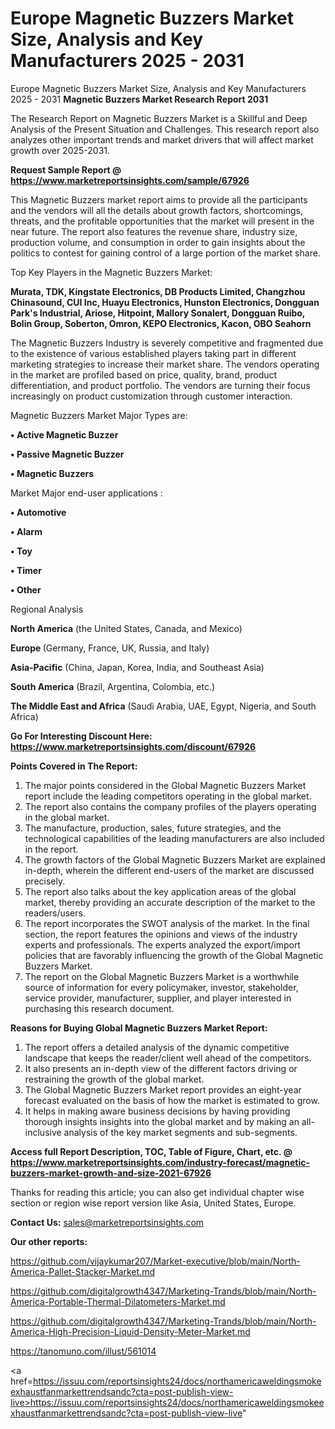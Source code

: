# Europe Magnetic Buzzers Market Size, Analysis and Key Manufacturers 2025 - 2031
 Europe Magnetic Buzzers Market Size, Analysis and Key Manufacturers 2025 - 2031
<strong>Magnetic Buzzers Market Research Report 2031</strong>

The Research Report on Magnetic Buzzers Market is a Skillful and Deep Analysis of the Present Situation and Challenges. This research report also analyzes other important trends and market drivers that will affect market growth over 2025-2031.

<strong>Request Sample Report @ <a href=https://www.marketreportsinsights.com/sample/67926>https://www.marketreportsinsights.com/sample/67926</a></strong>

This Magnetic Buzzers market report aims to provide all the participants and the vendors will all the details about growth factors, shortcomings, threats, and the profitable opportunities that the market will present in the near future. The report also features the revenue share, industry size, production volume, and consumption in order to gain insights about the politics to contest for gaining control of a large portion of the market share.

Top Key Players in the Magnetic Buzzers Market:

<strong>Murata, TDK, Kingstate Electronics, DB Products Limited, Changzhou Chinasound, CUI Inc, Huayu Electronics, Hunston Electronics, Dongguan Park&#39;s Industrial, Ariose, Hitpoint, Mallory Sonalert, Dongguan Ruibo, Bolin Group, Soberton, Omron, KEPO Electronics, Kacon, OBO Seahorn</strong>

The Magnetic Buzzers Industry is severely competitive and fragmented due to the existence of various established players taking part in different marketing strategies to increase their market share. The vendors operating in the market are profiled based on price, quality, brand, product differentiation, and product portfolio. The vendors are turning their focus increasingly on product customization through customer interaction.

Magnetic Buzzers Market Major Types are:

<strong>• Active Magnetic Buzzer

• Passive Magnetic Buzzer

• Magnetic Buzzers</strong>

Market Major end-user applications :

<strong>• Automotive

• Alarm

• Toy

• Timer

• Other</strong>

Regional Analysis

</u><strong><b>North America</b></strong> (the United States, Canada, and Mexico)

<strong><b>Europe </b></strong>(Germany, France, UK, Russia, and Italy)

<strong><b>Asia-Pacific</b></strong> (China, Japan, Korea, India, and Southeast Asia)

<strong><b>South America</b></strong> (Brazil, Argentina, Colombia, etc.)

<strong><b>The Middle East and Africa</b></strong> (Saudi Arabia, UAE, Egypt, Nigeria, and South Africa)

<strong>Go For Interesting Discount Here: <a href=https://www.marketreportsinsights.com/discount/67926>https://www.marketreportsinsights.com/discount/67926</a></strong>

<strong>Points Covered in The Report:</strong>
<ol>
  <li>The major points considered in the Global Magnetic Buzzers Market report include the leading competitors operating in the global market.</li>
  <li>The report also contains the company profiles of the players operating in the global market.</li>
  <li>The manufacture, production, sales, future strategies, and the technological capabilities of the leading manufacturers are also included in the report.</li>
  <li>The growth factors of the Global Magnetic Buzzers Market are explained in-depth, wherein the different end-users of the market are discussed precisely.</li>
  <li>The report also talks about the key application areas of the global market, thereby providing an accurate description of the market to the readers/users.</li>
  <li>The report incorporates the SWOT analysis of the market. In the final section, the report features the opinions and views of the industry experts and professionals. The experts analyzed the export/import policies that are favorably influencing the growth of the Global Magnetic Buzzers Market.</li>
  <li>The report on the Global Magnetic Buzzers Market is a worthwhile source of information for every policymaker, investor, stakeholder, service provider, manufacturer, supplier, and player interested in purchasing this research document.</li>
</ol>
<strong>Reasons for Buying Global Magnetic Buzzers Market Report:</strong>

<ol>
  <li>The report offers a detailed analysis of the dynamic competitive landscape that keeps the reader/client well ahead of the competitors.</li>
  <li>It also presents an in-depth view of the different factors driving or restraining the growth of the global market.</li>
  <li>The Global Magnetic Buzzers Market report provides an eight-year forecast evaluated on the basis of how the market is estimated to grow.</li>
  <li>It helps in making aware business decisions by having providing thorough insights insights into the global market and by making an all-inclusive analysis of the key market segments and sub-segments.</li>
</ol>
<strong>Access full Report Description, TOC, Table of Figure, Chart, etc. @ <a href=https://www.marketreportsinsights.com/industry-forecast/magnetic-buzzers-market-growth-and-size-2021-67926>https://www.marketreportsinsights.com/industry-forecast/magnetic-buzzers-market-growth-and-size-2021-67926</a></strong>


Thanks for reading this article; you can also get individual chapter wise section or region wise report version like Asia, United States, Europe.

<strong>Contact Us:</strong>
sales@marketreportsinsights.com

<strong>Our other reports:</strong>

<a href=https://github.com/vijaykumar207/Market-executive/blob/main/North-America-Pallet-Stacker-Market.md>https://github.com/vijaykumar207/Market-executive/blob/main/North-America-Pallet-Stacker-Market.md</a>

<a href=https://github.com/digitalgrowth4347/Marketing-Trands/blob/main/North-America-Portable-Thermal-Dilatometers-Market.md>https://github.com/digitalgrowth4347/Marketing-Trands/blob/main/North-America-Portable-Thermal-Dilatometers-Market.md</a>

<a href=https://github.com/digitalgrowth4347/Marketing-Trands/blob/main/North-America-High-Precision-Liquid-Density-Meter-Market.md>https://github.com/digitalgrowth4347/Marketing-Trands/blob/main/North-America-High-Precision-Liquid-Density-Meter-Market.md</a>

<a href=https://tanomuno.com/illust/561014>https://tanomuno.com/illust/561014</a>

<a href=https://issuu.com/reportsinsights24/docs/northamericaweldingsmokeexhaustfanmarkettrendsandc?cta=post-publish-view-live>https://issuu.com/reportsinsights24/docs/northamericaweldingsmokeexhaustfanmarkettrendsandc?cta=post-publish-view-live</a>"
